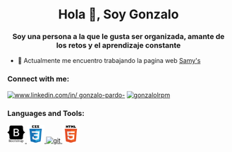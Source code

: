 <h1 align="center">Hola 👋, Soy Gonzalo</h1>
<h3 align="center">Soy una persona a la que le gusta ser organizada, amante de los retos y el aprendizaje constante</h3>

- 🔭 Actualmente me encuentro trabajando la pagina web [Samy's](gonzalolrpm.github.io/Samy-s/)

<h3 align="left">Connect with me:</h3>
<p align="left">
<a href="https://linkedin.com/in/www.linkedin.com/in/ gonzalo-pardo-" target="blank"><img align="center" src="https://raw.githubusercontent.com/rahuldkjain/github-profile-readme-generator/master/src/images/icons/Social/linked-in-alt.svg" alt="www.linkedin.com/in/ gonzalo-pardo-" height="30" width="40" /></a>
<a href="https://instagram.com/gonzalolrpm" target="blank"><img align="center" src="https://raw.githubusercontent.com/rahuldkjain/github-profile-readme-generator/master/src/images/icons/Social/instagram.svg" alt="gonzalolrpm" height="30" width="40" /></a>
</p>

<h3 align="left">Languages and Tools:</h3>
<p align="left"> <a href="https://getbootstrap.com" target="_blank" rel="noreferrer"> <img src="https://raw.githubusercontent.com/devicons/devicon/master/icons/bootstrap/bootstrap-plain-wordmark.svg" alt="bootstrap" width="40" height="40"/> </a> <a href="https://www.w3schools.com/css/" target="_blank" rel="noreferrer"> <img src="https://raw.githubusercontent.com/devicons/devicon/master/icons/css3/css3-original-wordmark.svg" alt="css3" width="40" height="40"/> </a> <a href="https://git-scm.com/" target="_blank" rel="noreferrer"> <img src="https://www.vectorlogo.zone/logos/git-scm/git-scm-icon.svg" alt="git" width="40" height="40"/> </a> <a href="https://www.w3.org/html/" target="_blank" rel="noreferrer"> <img src="https://raw.githubusercontent.com/devicons/devicon/master/icons/html5/html5-original-wordmark.svg" alt="html5" width="40" height="40"/> </a> </p>
